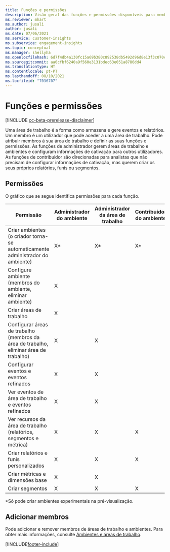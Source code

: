 ```yaml
---
title: Funções e permissões
description: Visão geral das funções e permissões disponíveis para membros da área de trabalho.
ms.reviewer: mhart
ms.author: jusali
author: jusali
ms.date: 07/06/2021
ms.service: customer-insights
ms.subservice: engagement-insights
ms.topic: conceptual
ms.manager: shellyha
ms.openlocfilehash: 6d7f4db4a130fc15a69b380c892538db5492d96d8e13f3c070c6a6b9bd098371
ms.sourcegitcommit: aa0cfbf6240a9f560e3131bdec63e051a8786dd4
ms.translationtype: HT
ms.contentlocale: pt-PT
ms.lasthandoff: 08/10/2021
ms.locfileid: "7036707"
---
```

# <a name="roles-and-permissions"></a>Funções e permissões

[!INCLUDE [cc-beta-prerelease-disclaimer](includes/cc-beta-prerelease-disclaimer.md)]

Uma área de trabalho é a forma como armazena e gere eventos e relatórios. Um membro é um utilizador que pode aceder a uma área de trabalho. Pode atribuir membros à sua área de trabalho e definir as suas funções e permissões. As funções de administrador gerem áreas de trabalho e ambientes e configuram informações de cativação para outros utilizadores. As funções de contribuidor são direcionadas para analistas que não precisam de configurar informações de cativação, mas querem criar os seus próprios relatórios, funis ou segmentos.

## <a name="permissions"></a>Permissões
  
O gráfico que se segue identifica permissões para cada função. 

| Permissão | Administrador do ambiente | Administrador da área de trabalho | Contribuidor do ambiente | Contribuidor da área de trabalho | 
|--|--|--|--|--|
| Criar ambientes (o criador torna-se automaticamente administrador do ambiente) | X* | X* | X* | X* |  
| Configure ambiente (membros do ambiente, eliminar ambiente) | X |  |  |  |  
| Criar áreas de trabalho | X |  |  |  |  
| Configurar áreas de trabalho (membros da área de trabalho, eliminar área de trabalho) | X | X |  |  |  
| Configurar eventos e eventos refinados | X | X | |  |  
| Ver eventos de área de trabalho e eventos refinados | X | X | |  |  
| Ver recursos da área de trabalho (relatórios, segmentos e métrica)| X | X | X | X |  
| Criar relatórios e funis personalizados | X | X | X | X |  
| Criar métricas e dimensões base| X | X |  |  |  
| Criar segmentos| X | X | X | X |  

*Só pode criar ambientes experimentais na pré-visualização. 

## <a name="add-members"></a>Adicionar membros

Pode adicionar e remover membros de áreas de trabalho e ambientes. Para obter mais informações, consulte [Ambientes e áreas de trabalho](manage-environments-workspaces.md).


[!INCLUDE[footer-include](../includes/footer-banner.md)]
